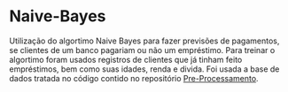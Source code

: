 # Naive-Bayes
Utilização do algortimo Naive Bayes para fazer previsões de pagamentos, se clientes de um banco pagariam ou não um empréstimo. Para treinar o algortimo foram usados registros de clientes que já tinham feito empréstimos, bem como suas idades, renda e divida.
Foi usada a base de dados tratada no código contido no repositório [Pre-Processamento](https://github.com/Gregory-JP/Pre-Processamento).
